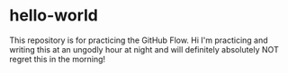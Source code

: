 # hello-world
This repository is for practicing the GitHub Flow.
Hi I'm practicing and writing this at an ungodly hour at night and will definitely absolutely NOT regret this in the morning!

